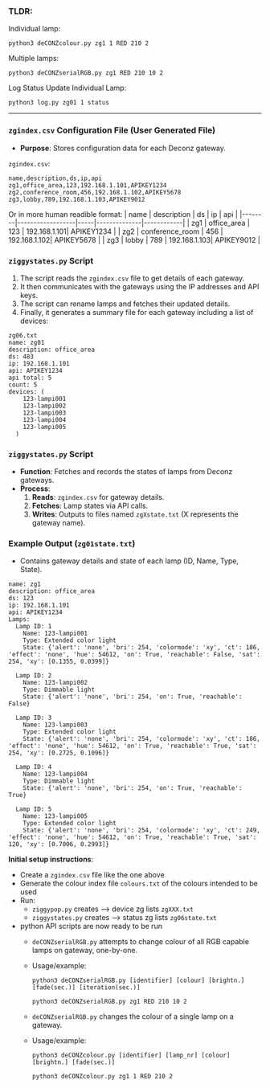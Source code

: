 ### TLDR:

Individual lamp:

	
	python3 deCONZcolour.py zg1 1 RED 210 2
	
 
Multiple lamps:

	
	python3 deCONZserialRGB.py zg1 RED 210 10 2
	
 
Log Status Update Individual Lamp:

	
	python3 log.py zg01 1 status
	
 
-----------------------------------------------------------------

### `zgindex.csv` Configuration File (User Generated File)
- **Purpose**: Stores configuration data for each Deconz gateway.

`zgindex.csv`:
```
name,description,ds,ip,api
zg1,office_area,123,192.168.1.101,APIKEY1234
zg2,conference_room,456,192.168.1.102,APIKEY5678
zg3,lobby,789,192.168.1.103,APIKEY9012
```
Or in more human readible format:
| name   | description      | ds  | ip           | api        |
|--------|------------------|-----|--------------|------------|
| zg1    | office_area      | 123 | 192.168.1.101| APIKEY1234 |
| zg2    | conference_room  | 456 | 192.168.1.102| APIKEY5678 |
| zg3    | lobby            | 789 | 192.168.1.103| APIKEY9012 |

### `ziggystates.py` Script
1. The script reads the `zgindex.csv` file to get details of each gateway.
2. It then communicates with the gateways using the IP addresses and API keys.
3. The script can rename lamps and fetches their updated details.
4. Finally, it generates a summary file for each gateway including a list of devices:

```
zg06.txt
name: zg01
description: office_area
ds: 483
ip: 192.168.1.101
api: APIKEY1234
api total: 5
count: 5
devices: (
	123-lampi001
	123-lampi002
	123-lampi003
	123-lampi004
	123-lampi005
  )
```

### `ziggystates.py` Script
- **Function**: Fetches and records the states of lamps from Deconz gateways.
- **Process**:
  1. **Reads**: `zgindex.csv` for gateway details.
  2. **Fetches**: Lamp states via API calls.
  3. **Writes**: Outputs to files named `zgXstate.txt` (X represents the gateway name).

### Example Output (`zg01state.txt`)
- Contains gateway details and state of each lamp (ID, Name, Type, State).
  
```
name: zg1
description: office_area
ds: 123
ip: 192.168.1.101
api: APIKEY1234
Lamps:
  Lamp ID: 1
    Name: 123-lampi001
    Type: Extended color light
    State: {'alert': 'none', 'bri': 254, 'colormode': 'xy', 'ct': 186, 'effect': 'none', 'hue': 54612, 'on': True, 'reachable': False, 'sat': 254, 'xy': [0.1355, 0.0399]}

  Lamp ID: 2
    Name: 123-lampi002
    Type: Dimmable light
    State: {'alert': 'none', 'bri': 254, 'on': True, 'reachable': False}

  Lamp ID: 3
    Name: 123-lampi003
    Type: Extended color light
    State: {'alert': 'none', 'bri': 254, 'colormode': 'xy', 'ct': 186, 'effect': 'none', 'hue': 54612, 'on': True, 'reachable': True, 'sat': 254, 'xy': [0.2725, 0.1096]}

  Lamp ID: 4
    Name: 123-lampi004
    Type: Dimmable light
    State: {'alert': 'none', 'bri': 254, 'on': True, 'reachable': True}

  Lamp ID: 5
    Name: 123-lampi005
    Type: Extended color light
    State: {'alert': 'none', 'bri': 254, 'colormode': 'xy', 'ct': 249, 'effect': 'none', 'hue': 54612, 'on': True, 'reachable': True, 'sat': 120, 'xy': [0.7006, 0.2993]}

```

**Initial setup instructions**:
   - Create a `zgindex.csv` file like the one above
   - Generate the colour index file `colours.txt` of the colours intended to be used
   - Run:
     - `ziggypop.py`    creates --> device zg lists `zgXXX.txt`
     - `ziggystates.py` creates --> status zg lists `zg06state.txt`
   - python API scripts are now ready to be run
     - `deCONZserialRGB.py` attempts to change colour of all RGB capable lamps on gateway, one-by-one.
     - Usage/example:
       ```
       python3 deCONZserialRGB.py [identifier] [colour] [brightn.] [fade(sec.)] [iteration(sec.)]
       ```
       ```
       python3 deCONZserialRGB.py zg1 RED 210 10 2
       ```

     - `deCONZserialRGB.py` changes the colour of a single lamp on a gateway.
     - Usage/example:
       
       ```
       python3 deCONZcolour.py [identifier] [lamp_nr] [colour] [brightn.] [fade(sec.)]
       ```
       ```
       python3 deCONZcolour.py zg1 1 RED 210 2
       ```
